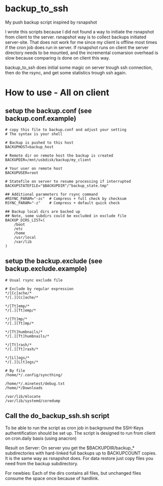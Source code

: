 # backup_to_ssh
My push backup script inspired by rsnapshot

I wrote this scripts because I did not found a way to initiate the rsnapshot from client to the server.
rsnapshot way is to collect backups initiated server-site. That does not work for me since my client is offline most times if the cron job does run in server.
If rsnapshot runs on client the server directory needs to be mounted, and the incremental comarsion overhead is slow because comparing is done on client this way.

backup_to_ssh does initial some magic on server trough ssh connection, then do the rsync, and get some statistics trough ssh again.

# How to use - All on client
## setup the backup.conf (see backup.conf.example)
```
# copy this file to backup.conf and adjust your setting
# The syntax is your shell

# Backup is pushed to this host
BACKUPHOST=backup_host

# Remote dir on remote host the backup is created
BACKUPDIR=/mnt/usbdisk/backup/my_client

# Your user on remote host
BACKUPUSER=root

# Statefile on server to resume processing if interrupted
BACKUPSTATEFILE="$BACKUPDIR"/"backup_state.tmp"

## Additional parameters for rsync command
#RSYNC_PARAM="-zc"  # Compress + full check by checksum
RSYNC_PARAM="-z"    # Compress + default quick check

## Backup local dirs are backed up
## Note, some subdirs could be excluded in exclude file
BACKUP_DIRS_LIST=(
	/boot
	/etc
	/home
	/usr/local
	/var/lib
)
```

## setup the backup.exclude (see backup.exclude.example)
```
# Usual rsync exclude file

# Exclude by regular expression
*/[Cc]ache/*
*/[.][Cc]ache/*

*/[Tt]emp/*
*/[.][Tt]emp/*

*/[Tt]mp/*
*/[.][Tt]mp/*

*/[Tt]humbnails/*
*/[.][Tt]humbnails/*

*/[Tt]rash/*
*/[.][Tt]rash/*

*/[Ll]ogs/*
*/[.][Llt]ogs/*

# By file
/home/*/.config/syncthing/

/home/*/.minetest/debug.txt
/home/*/Downloads

/var/lib/mlocate
/var/lib/systemd/coredump

```

## Call the do_backup_ssh.sh script
To be able to run the script as cron job in background the SSH-Keys authentification should be set up.
The script is designed to run from client on cron.daily basis (using anacron)

Result on Server:
On server you get the $BACKUPDIR/backup_* subdirectories with hard-linked full backups up to BACKUPCOUNT copies. It is the same way as rsnapshot does. For data restore just copy files you need from the backup subdirectory.

For newbies: Each of the dirs contains all files, but unchanged files consume the space once because of hardlink.
